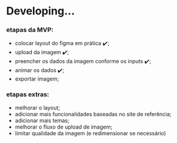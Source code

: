 # Developing...

### etapas da MVP:

- colocar layout do figma em prática ✔️;
- upload da imagem ✔️;
- preencher os dados da imagem conforme os inputs ✔️;
- animar os dados ✔️;
- exportar imagem;

### etapas extras:

- melhorar o layout;
- adicionar mais funcionalidades baseadas no site de referência;
- adicionar mais temas;
- melhorar o fluxo de upload de imagem;
- limitar qualidade da imagem (e redimensionar se necessário)
